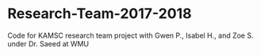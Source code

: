 # Research-Team-2017-2018
Code for KAMSC research team project with Gwen P., Isabel H., and Zoe S. under Dr. Saeed at  WMU
